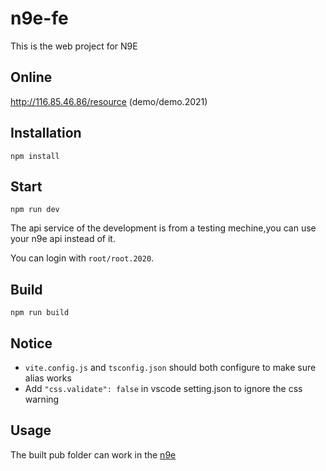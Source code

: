 # n9e-fe
This is the web project for N9E

## Online
http://116.85.46.86/resource (demo/demo.2021)
## Installation

```
npm install
```

## Start

```
npm run dev
```
The api service of the development is from a testing mechine,you can use your n9e api instead of it.

You can login with `root/root.2020`.
## Build

```
npm run build
```

## Notice

- `vite.config.js` and `tsconfig.json` should both configure to make sure alias works
- Add `"css.validate": false` in vscode setting.json to ignore the css warning 

## Usage
The built pub folder can work in the [n9e](https://github.com/didi/nightingale) 
